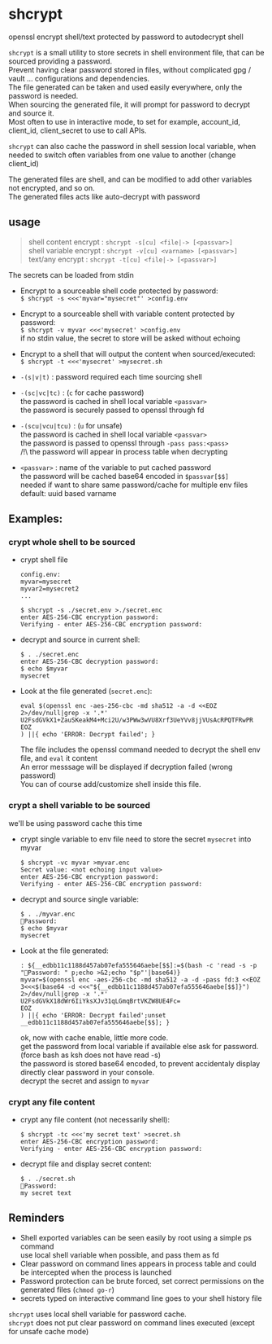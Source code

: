 # shcrypt
openssl encrypt shell/text protected by password to autodecrypt shell

`shcrypt` is a small utility to store secrets in shell environment file, that can be sourced providing a password.  
Prevent having clear password stored in files, without complicated gpg / vault ... configurations and dependencies.  
The file generated can be taken and used easily everywhere, only the password is needed.  
When sourcing the generated file, it will prompt for password to decrypt and source it.  
Most often to use in interactive mode, to set for example, account_id, client_id, client_secret to use to call APIs.

`shcrypt` can also cache the password in shell session local variable, when needed to switch often variables from one value to another
(change client_id)

The generated files are shell, and can be modified to add other variables not encrypted, and so on.  
The generated files acts like auto-decrypt with password

## usage
>    shell content encrypt : `shcrypt -s[cu] <file|-> [<passvar>]`  
>    shell variable encrypt  : `shcrypt -v[cu] <varname> [<passvar>]`  
>    text/any encrypt : `shcrypt -t[cu] <file|-> [<passvar>]`  

The secrets can be loaded from stdin

* Encrypt to a sourceable shell code protected by password:  
      `$ shcrypt -s <<<'myvar="mysecret"' >config.env`

* Encrypt to a sourceable shell with variable content protected by password:  
      `$ shcrypt -v myvar <<<'mysecret' >config.env`  
      if no stdin value, the secret to store will be asked without echoing

* Encrypt to a shell that will output the content when sourced/executed:  
      `$ shcrypt -t <<<'mysecret' >mysecret.sh`
    
* `-(s|v|t)` : password required each time sourcing shell
* `-(sc|vc|tc)` : (`c` for cache password)  
            the password is cached in shell local variable `<passvar>`  
            the password is securely passed to openssl through fd  
* `-(scu|vcu|tcu)` : (`u` for unsafe)  
            the password is cached in shell local variable `<passvar>`  
            the password is passed to openssl through `-pass pass:<pass>`  
            /!\ the password will appear in process table when decrypting  

* `<passvar>` : name of the variable to put cached password  
            the password will be cached base64 encoded in `$passvar[$$]`  
            needed if want to share same password/cache for multiple env files  
            default: uuid based varname  

## Examples:

### crypt whole shell to be sourced

* crypt shell file
    ```
    config.env:
    myvar=mysecret
    myvar2=mysecret2
    ...
    ```
    ```
    $ shcrypt -s ./secret.env >./secret.enc
    enter AES-256-CBC encryption password:
    Verifying - enter AES-256-CBC encryption password:
    ```
* decrypt and source in current shell:
    ```
    $ . ./secret.enc
    enter AES-256-CBC decryption password: 
    $ echo $myvar
    mysecret
    ```
* Look at the file generated (`secret.enc`):
    ```
    eval $(openssl enc -aes-256-cbc -md sha512 -a -d <<EOZ 2>/dev/null|grep -x '.*'
    U2FsdGVkX1+ZauSKeakM4+Mci2U/w3PWw3wVU8Xrf3UeYVv8jjVUsAcRPQTFRwPR
    EOZ
    ) ||{ echo 'ERROR: Decrypt failed'; }  
    ```
    The file includes the openssl command needed to decrypt the shell env file, and `eval` it content  
    An error messsage will be displayed if decryption failed (wrong password)  
    You can of course add/customize shell inside this file.  

### crypt a shell variable to be sourced

we'll be using password cache this time

* crypt single variable to env file
    need to store the secret `mysecret` into myvar
    ```
    $ shcrypt -vc myvar >myvar.enc
    Secret value: <not echoing input value>
    enter AES-256-CBC encryption password:
    Verifying - enter AES-256-CBC encryption password:
    ```
* decrypt and source single variable:
    ```
    $ . ./myvar.enc
    🔐Password: 
    $ echo $myvar
    mysecret
    ```

* Look at the file generated:
    ```
    : ${__edbb11c1188d457ab07efa555646aebe[$$]:=$(bash -c 'read -s -p "🔐Password: " p;echo >&2;echo "$p"'|base64)}
    myvar=$(openssl enc -aes-256-cbc -md sha512 -a -d -pass fd:3 <<EOZ 3<<<$(base64 -d <<<"${__edbb11c1188d457ab07efa555646aebe[$$]}") 2>/dev/null|grep -x '.*'
    U2FsdGVkX18dWr6IiYksXJv31qLGmqBrtVKZW8UE4Fc=
    EOZ
    ) ||{ echo 'ERROR: Decrypt failed';unset __edbb11c1188d457ab07efa555646aebe[$$]; }
    ```
    ok, now with cache enable, little more code.  
    get the password from local variable if available else ask for password. (force bash as ksh does not have read -s)  
    the password is stored base64 encoded, to prevent accidentaly display directly clear password in your console.  
    decrypt the secret and assign to `myvar`

### crypt any file content 

* crypt any file content (not necessarily shell):
    ```
    $ shcrypt -tc <<<'my secret text' >secret.sh
    enter AES-256-CBC encryption password:
    Verifying - enter AES-256-CBC encryption password:
    ```
* decrypt file and display secret content:
    ```
    $ . ./secret.sh
    🔐Password: 
    my secret text
    ```

## Reminders

* Shell exported variables can be seen easily by root using a simple ps command  
    use local shell variable when possible, and pass them as fd
* Clear password on command lines appears in process table and could be intercepted when the process is launched
* Password protection can be brute forced, set correct permissions on the generated files (`chmod go-r`)
* secrets typed on interactive command line goes to your shell history file

`shcrypt` uses local shell variable for password cache.  
`shcrypt` does not put clear password on command lines executed (except for unsafe cache mode)  